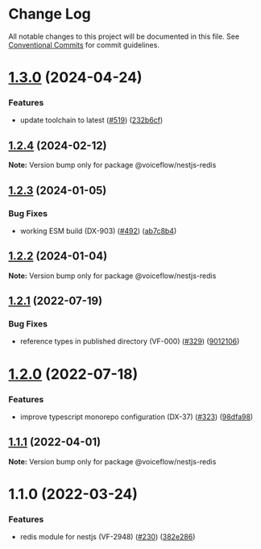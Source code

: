 # Change Log

All notable changes to this project will be documented in this file.
See [Conventional Commits](https://conventionalcommits.org) for commit guidelines.

# [1.3.0](https://github.com/voiceflow/libs/compare/@voiceflow/nestjs-redis@1.2.4...@voiceflow/nestjs-redis@1.3.0) (2024-04-24)

### Features

* update toolchain to latest ([#519](https://github.com/voiceflow/libs/issues/519)) ([232b6cf](https://github.com/voiceflow/libs/commit/232b6cfcc65955760950de753f37c8b4f7e0ae62))

## [1.2.4](https://github.com/voiceflow/libs/compare/@voiceflow/nestjs-redis@1.2.3...@voiceflow/nestjs-redis@1.2.4) (2024-02-12)

**Note:** Version bump only for package @voiceflow/nestjs-redis

## [1.2.3](https://github.com/voiceflow/libs/compare/@voiceflow/nestjs-redis@1.2.2...@voiceflow/nestjs-redis@1.2.3) (2024-01-05)

### Bug Fixes

* working ESM build (DX-903) ([#492](https://github.com/voiceflow/libs/issues/492)) ([ab7c8b4](https://github.com/voiceflow/libs/commit/ab7c8b407344c77ac3716921360e27eedcfb8d04))

## [1.2.2](https://github.com/voiceflow/libs/compare/@voiceflow/nestjs-redis@1.2.1...@voiceflow/nestjs-redis@1.2.2) (2024-01-04)

**Note:** Version bump only for package @voiceflow/nestjs-redis

## [1.2.1](https://github.com/voiceflow/libs/compare/@voiceflow/nestjs-redis@1.2.0...@voiceflow/nestjs-redis@1.2.1) (2022-07-19)

### Bug Fixes

* reference types in published directory (VF-000) ([#329](https://github.com/voiceflow/libs/issues/329)) ([9012106](https://github.com/voiceflow/libs/commit/9012106d697d26a9878ba427df56b07fa05c7e60))

# [1.2.0](https://github.com/voiceflow/libs/compare/@voiceflow/nestjs-redis@1.1.1...@voiceflow/nestjs-redis@1.2.0) (2022-07-18)

### Features

* improve typescript monorepo configuration (DX-37) ([#323](https://github.com/voiceflow/libs/issues/323)) ([98dfa98](https://github.com/voiceflow/libs/commit/98dfa98cf64f1dc7705cbc94a3a5dd3c3e825900))

## [1.1.1](https://github.com/voiceflow/libs/compare/@voiceflow/nestjs-redis@1.1.0...@voiceflow/nestjs-redis@1.1.1) (2022-04-01)

**Note:** Version bump only for package @voiceflow/nestjs-redis

# 1.1.0 (2022-03-24)

### Features

* redis module for nestjs (VF-2948) ([#230](https://github.com/voiceflow/libs/issues/230)) ([382e286](https://github.com/voiceflow/libs/commit/382e2864b275a96be3c9899ab8a769174b69c6ba))
